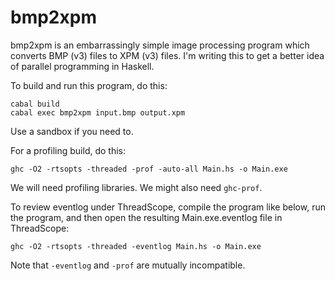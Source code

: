 # bmp2xpm

bmp2xpm is an embarrassingly simple image processing program which
converts BMP (v3) files to XPM (v3) files.  I'm writing this to get a
better idea of parallel programming in Haskell.

To build and run this program, do this:

    cabal build
    cabal exec bmp2xpm input.bmp output.xpm

Use a sandbox if you need to.

For a profiling build, do this:

    ghc -O2 -rtsopts -threaded -prof -auto-all Main.hs -o Main.exe

We will need profiling libraries.  We might also need `ghc-prof`.

To review eventlog under ThreadScope, compile the program like below,
run the program, and then open the resulting Main.exe.eventlog file in
ThreadScope:

    ghc -O2 -rtsopts -threaded -eventlog Main.hs -o Main.exe

Note that `-eventlog` and `-prof` are mutually incompatible.
